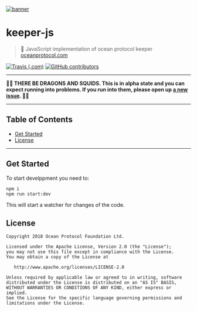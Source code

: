 [![banner](https://raw.githubusercontent.com/oceanprotocol/art/master/github/repo-banner%402x.png)](https://oceanprotocol.com)

# keeper-js

> 🐋 JavaScript implementation of ocean protocol keeper
> [oceanprotocol.com](https://oceanprotocol.com)

[![Travis (.com)](https://img.shields.io/travis/com/oceanprotocol/ocean-client-js.svg)](https://travis-ci.com/oceanprotocol/ocean-client-js)
[![GitHub contributors](https://img.shields.io/github/contributors/oceanprotocol/ocean-client-js.svg)](https://github.com/oceanprotocol/ocean-client-js/graphs/contributors)

---

**🐲🦑 THERE BE DRAGONS AND SQUIDS. This is in alpha state and you can expect running into problems. If you run into them, please open up [a new issue](https://github.com/oceanprotocol/ocean-client-js/issues). 🦑🐲**

---

## Table of Contents

  - [Get Started](#get-started)
  - [License](#license)

---
    
## Get Started
To start develppment you need to:
```batch
npm i
npm run start:dev
```

This will start a watcher for changes of the code.

## License

```
Copyright 2018 Ocean Protocol Foundation Ltd.

Licensed under the Apache License, Version 2.0 (the "License");
you may not use this file except in compliance with the License.
You may obtain a copy of the License at

   http://www.apache.org/licenses/LICENSE-2.0

Unless required by applicable law or agreed to in writing, software
distributed under the License is distributed on an "AS IS" BASIS,
WITHOUT WARRANTIES OR CONDITIONS OF ANY KIND, either express or implied.
See the License for the specific language governing permissions and
limitations under the License.